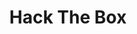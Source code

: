---
title: Hack The Box
summary: Hack the box and the Schrödinger's cat inside.
# cover:
#     image:  images/series/ctf/htb.png
hidemeta: true 
---